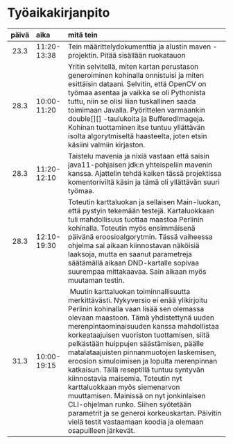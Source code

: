 # Työaikakirjanpito


| päivä | aika | mitä tein |
| :----:|:-----| :--------|
| 23.3  |11:20-13:38| Tein määrittelydokumenttia ja alustin maven -projektin. Pitää sisällään ruokatauon|
| 28.3  |10:00-11:20| Yritin selvitellä, miten kartan perustason generoiminen kohinalla onnistuisi ja miten esittäisin dataani. Selvitin, että OpenCV on työmaa asentaa ja vaikka se oli Pythonista tuttu, niin se olisi liian tuskallinen saada toimimaan Javalla. Pyörittelen varmaankin double[][] -taulukoita ja BufferedImageja. Kohinan tuottaminen itse tuntuu yllättävän isolta algorytmiseltä haasteelta, joten etsin käsiini valmiin kirjaston.|
| 28.3  |11:20-12:10| Taistelu mavenia ja nixiä vastaan että saisin java11-pohjaisen jdk:n yhteispeliin mavenin kanssa. Ajattelin tehdä kaiken tässä projektissa komentoriviltä käsin ja tämä oli yllättävän suuri työmaa.|
| 28.3  |12:10-19:30| Toteutin karttaluokan ja sellaisen Main-luokan, että pystyin tekemään testejä. Kartaluokkaan tuli mahdollisuus tuottaa maastoa Perlinin kohinalla. Toteutin myös ensimmäisenä päivänä eroosioalgorytmin. Tässä vaiheessa ohjelma sai aikaan kiinnostavan näköisiä laaksoja, mutta en saanut parametreja säätämällä aikaan DND-kartalle sopivaa suurempaa mittakaavaa. Sain aikaan myös muutaman testin.|
| 31.3  |10:00-19:15| Muutin karttaluokan toiminnallisuutta merkittävästi. Nykyversio ei enää ylikirjoitu Perlinin kohinalla vaan lisää sen olemassa olevaan maastoon. Tämä yhdistettynä uuden merenpintaominaisuuden kanssa mahdollistaa korkeataajuisen vuoriston tuottamisen, siitä pelkästään huippujen säästämisen, päälle matalataajuisten pinnanmuotojen laskemisen, eroosion simuloimisen ja lopulta merenpinnan katkaisun. Tällä reseptillä tuntuu syntyvän kiinnostavia maisemia. Toteutin nyt karttaluokkaan myös siemenarvon muuttamisen. Mainissä on nyt jonkinlaisen CLI-ohjelman runko. Siihen syötetään parametrit ja se generoi korkeuskartan. Päivitin vielä testit vastaamaan koodia ja olemaan osapuilleen järkevät.|
